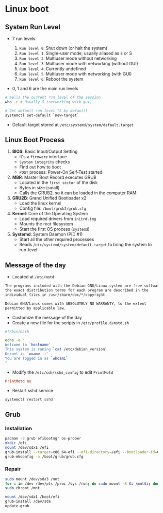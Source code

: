 # Linux boot

## System Run Level

- 7 run levels

  1. `Run level 0`: Shut down (or halt the system)
  1. `Run level 1`: Single-user mode; usually aliased as s or S
  1. `Run level 2`: Multiuser mode without networking
  1. `Run level 3`: Multiuser mode with networking (without GUI)
  1. `Run level 4`: Currently undefined
  1. `Run level 5`: Multiuser mode with networking (with GUI)
  1. `Run level 6`: Reboot the system

- 0, 1 and 6 are the main run levels

```sh
# Tells the current run level of the session
who -r # Usually 5 (networking with gui)
```

```sh
# Set default run level (5 by default)
systemctl set-default `new-target`
```

- Default target stored at `/etc/systemd/system/default.target`

## Linux Boot Process

1. **BIOS**: Basic Input/Output Setting
   - It's a `firmware` interface
   - `System integrity` checks
   - Find out how to boot
   - `POST` process: Power-On Self-Test started
1. **MBR**: Master Boot Record executes GRUB
   - Located in the `first sector` of the disk
   - Bytes in size (small)
   - Calls the GRUB2, so it can be loaded in the computer RAM
1. **GRU2B**: Grand Unified Bootloader x2
   - Load the linux kernel
   - Config file: `/boot/grub2/grub.cfg`
1. **Kernel**: Core of the Operating System
   - Load required drivers from `initrd.img`
   - Mounts the root filesystem
   - Start the first OS process (`systemd`)
1. **Systemd**: System Daemon (PID #1)
   - Start all the other required processes
   - Reads `/etc/systemd/system/default.target` to bring the system to run-level

## Message of the day

- Located at `/etc/motd`

```txt
The programs included with the Debian GNU/Linux system are free software;
the exact distribution terms for each program are described in the
individual files in /usr/share/doc/*/copyright.

Debian GNU/Linux comes with ABSOLUTELY NO WARRANTY, to the extent
permitted by applicable law.
```

- Customize the message of the day
- Create a new file for the scripts in `/etc/profile.d/motd.sh`

```bash
#!/bin/bash

echo -e "
Welcome to `hostname`
This system is runing `cat /etc/debian_version`
Kernel is `uname -r`
You are logged in as `whoami`
"
```

- Modify the `/etc/ssh/sshd_config` to edit `PrintMotd`

```conf
PrintMotd no
```

- Restart sshd service

```sh
systemctl restart sshd
```

## Grub

### Installation

```sh
pacman -S grub efibootmgr os-prober
mkdir /efi
mount /dev/sdx1 /efi
grub-install --target=x86_64-efi --efi-directory=/efi --bootloader-id=GRUB
grub-mkconfig -o /boot/grub/grub.cfg
```

### Repair

```sh
sudo mount /dev/sda3 /mnt
for i in /dev /dev/pts /proc /sys /run; do sudo mount -B $i /mnt$i; done
sudo chroot /mnt
```

```sh
mount /dev/sda1 /boot/efi
grub-install /dev/sda
update-grub
```
